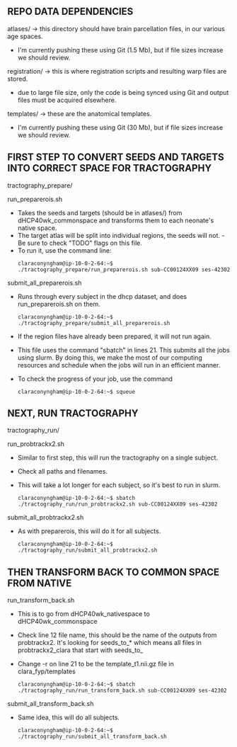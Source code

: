 ## REPO DATA DEPENDENCIES

atlases/ -> this directory should have brain parcellation files, in our various age spaces.

-   I'm currently pushing these using Git (1.5 Mb), but if file sizes increase we should review.

registration/ -> this is where registration scripts and resulting warp files are stored.

-   due to large file size, only the code is being synced using Git and output files must be acquired elsewhere.

templates/ -> these are the anatomical templates.

-   I'm currently pushing these using Git (30 Mb), but if file sizes increase we should review.

## FIRST STEP TO CONVERT SEEDS AND TARGETS INTO CORRECT SPACE FOR TRACTOGRAPHY

tractography_prepare/

run_preparerois.sh

-   Takes the seeds and targets (should be in atlases/) from dHCP40wk_commonspace and transforms them to each neonate's native space.
-   The target atlas will be split into individual regions, the seeds will not. - Be sure to check "TODO" flags on this file.
-   To run it, use the command line:
    ```console
    claraconyngham@ip-10-0-2-64:~$ ./tractography_prepare/run_preparerois.sh sub-CC00124XX09 ses-42302
    ```

submit_all_preparerois.sh

-   Runs through every subject in the dhcp dataset, and does run_preparerois.sh on them.

    ```console
    claraconyngham@ip-10-0-2-64:~$ ./tractography_prepare/submit_all_preparerois.sh
    ```

-   If the region files have already been prepared, it will not run again.
-   This file uses the command "sbatch" in lines 21. This submits all the jobs using slurm. By doing this, we make the most of our computing resources and schedule when the jobs will run in an efficient manner.
-   To check the progress of your job, use the command

    ```console
    claraconyngham@ip-10-0-2-64:~$ squeue
    ```

## NEXT, RUN TRACTOGRAPHY

tractography_run/

run_probtrackx2.sh

-   Similar to first step, this will run the tractography on a single subject.
-   Check all paths and filenames.
-   This will take a lot longer for each subject, so it's best to run in slurm.

    ```console
    claraconyngham@ip-10-0-2-64:~$ sbatch ./tractography_run/run_probtrackx2.sh sub-CC00124XX09 ses-42302
    ```

submit_all_probtrackx2.sh

-   As with preparerois, this will do it for all subjects.

    ```console
    claraconyngham@ip-10-0-2-64:~$ ./tractography_run/submit_all_probtrackx2.sh
    ```

## THEN TRANSFORM BACK TO COMMON SPACE FROM NATIVE

run_transform_back.sh

-   This is to go from dHCP40wk_nativespace to dHCP40wk_commonspace
-   Check line 12 file name, this should be the name of the outputs from probtrackx2. It's looking for seeds_to\_\* which means all files in probtrackx2_clara that start with seeds_to\_
-   Change -r on line 21 to be the template_t1.nii.gz file in clara_fyp/templates

    ```console
    claraconyngham@ip-10-0-2-64:~$ sbatch ./tractography_run/run_transform_back.sh sub-CC00124XX09 ses-42302
    ```

submit_all_transform_back.sh

-   Same idea, this will do all subjects.

    ```console
    claraconyngham@ip-10-0-2-64:~$ ./tractography_run/submit_all_transform_back.sh
    ```
